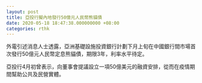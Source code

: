 ```yaml
---
layout: post
title: 亞投行擬內地發行50億元人民幣熊貓債
date: 2020-05-18 18:47:38.000000000 +08:00
categories: rthk
---
```


外電引述消息人士透露，亞洲基礎設施投資銀行計劃下月上旬在中國銀行間市場首次發行50億元人民幣定息熊貓債，期限3年，利率水平待定。

亞投行4月初曾表示，向董事會提議設立一項50億美元的融資安排，從而在疫情期間幫助公共及民營實體。
